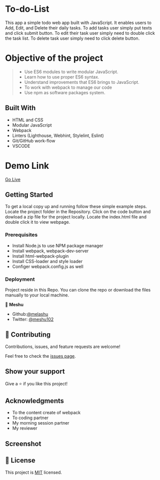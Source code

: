 
# **To-do-List**
This app a simple todo web app built with JavaScript. It enables users to Add, Edit, and Delete their daily tasks. To add tasks user simply put texts and click submit button. To edit their task user simply need to double click the task list. To delete task user simply need to click delete button.

# Objective of the project

> - Use ES6 modules to write modular JavaScript.
> - Learn how to use proper ES6 syntax.
> - Understand improvements that ES6 brings to JavaScript.
> - To work with webpack to manage our code
> - Use npm as software packages system.

## Built With

- HTML and CSS
- Modular JavaScript
- Webpack
- Linters (Lighthouse, Webhint, Stylelint, Eslint)
- Git/GitHub work-flow
- VSCODE

# Demo Link

[Go Live](https://melashu.github.io/To-do-list)

## Getting Started

To get a local copy up and running follow these simple example steps.
Locate the project folder in the Repository.
Click on the code button and dowload a zip file for the project locally.
Locate the index.html file and double click it to view webpage.

### Prerequisites

- Install Node.js to use NPM package manager 
- Install webpack, webpack-dev-server
- Install html-webpack-plugin 
- Install CSS-loader and style loader 
- Configer webpack.config.js as well

### Deployment
  Project reside in this Repo. You can clone the repo or download the files manually to your local machine.

👤 **Meshu**

- Github:[@melashu](https://github.com/melashu)
- Twitter: [@meshu102](https://twitter.com/meshu102)
 
## 🤝 Contributing

Contributions, issues, and feature requests are welcome!

Feel free to check the [issues page](../../issues/).

## Show your support

Give a ⭐️ if you like this project!

## Acknowledgments

- To the content create of webpack 
- To coding partner
- My morning session partner 
- My reviewer

## Screenshot 

## 📝 License

This project is [MIT](./LICENSE) licensed.

